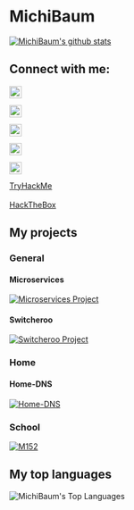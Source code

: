 # MichiBaum

[![MichiBaum's github stats](https://github-readme-stats.vercel.app/api?username=MichiBaum&count_private=true&show_icons=true&theme=great-gatsby)](https://github.com/MichiBaum/github-readme-stats)  

## Connect with me:

[<img align="left" alt="LinkedIn" width="22px" src="https://cdn.jsdelivr.net/npm/simple-icons@3.0.1/icons/linkedin.svg" />](https://www.linkedin.com/in/michael-baumberger-a06306198/)<br>  
[<img align="left" alt="Twitter" width="22px" src="https://cdn.jsdelivr.net/npm/simple-icons@3.0.1/icons/twitter.svg" />](https://twitter.com/baum_michi)<br>  
[<img align="left" alt="Instagram Private" width="22px" src="https://cdn.jsdelivr.net/npm/simple-icons@3.0.1/icons/instagram.svg" />](https://www.instagram.com/jaloleyboi/)<br>  
[<img align="left" alt="Instagram Public" width="22px" src="https://cdn.jsdelivr.net/npm/simple-icons@3.0.1/icons/instagram.svg" />](https://www.instagram.com/michi_009/)<br>  
[<img align="left" alt="Docker Hub" width="22px" src="https://cdn.jsdelivr.net/npm/simple-icons@3.0.1/icons/docker.svg" />](https://hub.docker.com/u/70131370)<br>  
[TryHackMe](https://tryhackme.com/p/MichiBaum)<br>  
[HackTheBox](https://www.hackthebox.eu/profile/446524)<br>  

## My projects

### General

#### Microservices

[![Microservices Project](https://github-readme-stats.vercel.app/api/pin/?username=MichiBaum&repo=Microservices&show_owner=true)](https://github.com/MichiBaum/Microservices)  

#### Switcheroo

[![Switcheroo Project](https://github-readme-stats.vercel.app/api/pin/?username=MichiBaum&repo=Switcheroo&show_owner=true)](https://github.com/MichiBaum/Switcheroo)  

### Home

#### Home-DNS

[![Home-DNS](https://github-readme-stats.vercel.app/api/pin/?username=MichiBaum&repo=Home-DNS&show_owner=true)](https://github.com/MichiBaum/Home-DNS)  

### School

[![M152](https://github-readme-stats.vercel.app/api/pin/?username=MichiBaum&repo=m152&show_owner=true)](https://github.com/MichiBaum/m152)  

## My top languages

<img align="left" alt="MichiBaum's Top Languages" src="https://github-readme-stats.vercel.app/api/top-langs/?username=MichiBaum&hide_border=true" /><br>  
